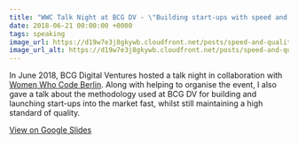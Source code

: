 ```yaml
---
title: "WWC Talk Night at BCG DV - \"Building start-ups with speed and quality\""
date: 2018-06-21 00:00:00 +0000
tags: speaking
image_url: https://d19w7e3j8gkywb.cloudfront.net/posts/speed-and-quality.png
image_url_alt: https://d19w7e3j8gkywb.cloudfront.net/posts/speed-and-quality.webp
--- 
```

In June 2018, BCG Digital Ventures hosted a talk night in collaboration with 
[Women Who Code Berlin](https://www.womenwhocode.com/berlin). Along with helping to organise the event, I also gave a 
talk about the methodology used at BCG DV for building and launching start-ups into the market fast, whilst still 
maintaining a high standard of quality.

[View on Google Slides](https://docs.google.com/presentation/d/11I4dzHjxgEDH4K_rhWvYvBGIuOWLgujQ/edit?usp=sharing&ouid=102291243619773311192&rtpof=true&sd=true)